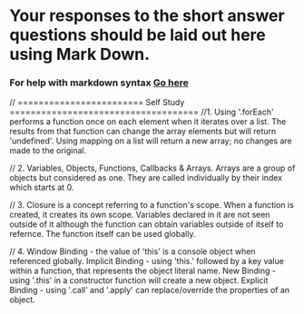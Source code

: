 # Your responses to the short answer questions should be laid out here using Mark Down.
### For help with markdown syntax [Go here](https://github.com/adam-p/markdown-here/wiki/Markdown-Cheatsheet)

// ======================== Self Study ====================================
//1. Using '.forEach' performs a function once on each element when it iterates over a list. The results from that function can change the array elements but will return 'undefined'. Using mapping on a list will return a new array; no changes are made to the original.

// 2. Variables, Objects, Functions, Callbacks & Arrays.  Arrays are a group of objects but considered as one.  They are called individually by their index which starts at 0.

// 3. Closure is a concept referring to a function's scope.  When a function is created, it creates its own scope. Variables declared in it are not seen outside of it although the function can obtain variables outside of itself to refernce. The function itself can be used globally.

<!-- const brandName = 'Fender';
function guitarName() {
    const styleName = 'Jazzmaster';
    alert(`Nels Cline likes to play ${brandName} ${guitarName}`);
}  -->

// 4. Window Binding - the value of 'this' is a console object when referenced globally.
      Implicit Binding - using 'this.' followed by a key value within a function, that represents the object literal name.
      New Binding - using '.this' in a constructor function will create a new object.
      Explicit Binding - using '.call' and '.apply' can replace/override the properties of an object.    
